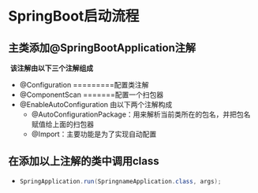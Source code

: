 # SpringBoot启动流程

## 主类添加@SpringBootApplication注解

​	**该注解由以下三个注解组成**

* @Configuration  =========配置类注解
* @ComponentScan =======配置一个扫包器
* @EnableAutoConfiguration  由以下两个注解构成
  * @AutoConfigurationPackage：用来解析当前类所在的包名，并把包名赋值给上面的扫包器
  * @Import：主要功能是为了实现自动配置

## 在添加以上注解的类中调用class

* ```java
  SpringApplication.run(SpringnameApplication.class, args);
  ```

  